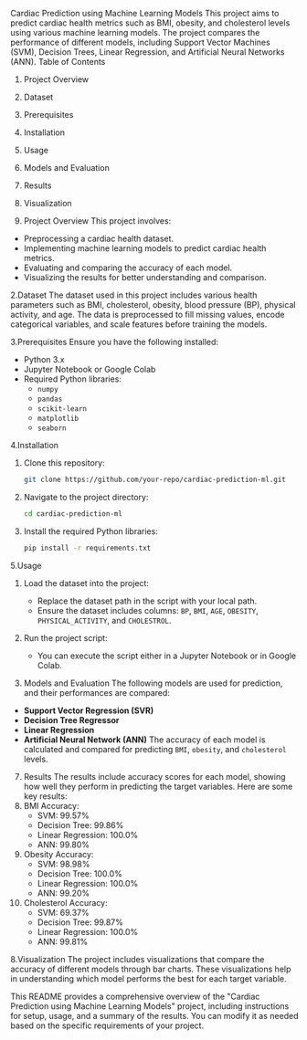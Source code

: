 Cardiac Prediction using Machine Learning Models
This project aims to predict cardiac health metrics such as BMI, obesity, and cholesterol levels using various machine learning models. The project compares the performance of different models, including Support Vector Machines (SVM), Decision Trees, Linear Regression, and Artificial Neural Networks (ANN).
 Table of Contents
1. Project Overview
2. Dataset
3. Prerequisites
4. Installation
5. Usage
6. Models and Evaluation
7. Results
8. Visualization

1. Project Overview
This project involves:
- Preprocessing a cardiac health dataset.
- Implementing machine learning models to predict cardiac health metrics.
- Evaluating and comparing the accuracy of each model.
- Visualizing the results for better understanding and comparison.

2.Dataset
The dataset used in this project includes various health parameters such as BMI, cholesterol, obesity, blood pressure (BP), physical activity, and age. The data is preprocessed to fill missing values, encode categorical variables, and scale features before training the models.

 3.Prerequisites
Ensure you have the following installed:
- Python 3.x
- Jupyter Notebook or Google Colab
- Required Python libraries:
  - `numpy`
  - `pandas`
  - `scikit-learn`
  - `matplotlib`
  - `seaborn`

4.Installation
1. Clone this repository:
   ```bash
   git clone https://github.com/your-repo/cardiac-prediction-ml.git
   ```
2. Navigate to the project directory:
   ```bash
   cd cardiac-prediction-ml
   ```
3. Install the required Python libraries:
   ```bash
   pip install -r requirements.txt
   ```

5.Usage
1. Load the dataset into the project:
   - Replace the dataset path in the script with your local path.
   - Ensure the dataset includes columns: `BP`, `BMI`, `AGE`, `OBESITY`, `PHYSICAL_ACTIVITY`, and `CHOLESTROL`.
2. Run the project script:
   - You can execute the script either in a Jupyter Notebook or in Google Colab.

6. Models and Evaluation
The following models are used for prediction, and their performances are compared:
- **Support Vector Regression (SVR)**
- **Decision Tree Regressor**
- **Linear Regression**
- **Artificial Neural Network (ANN)**
The accuracy of each model is calculated and compared for predicting `BMI`, `obesity`, and `cholesterol` levels.

7. Results
The results include accuracy scores for each model, showing how well they perform in predicting the target variables. Here are some key results:
1. BMI Accuracy:
   - SVM: 99.57%
   - Decision Tree: 99.86%
   - Linear Regression: 100.0%
   - ANN: 99.80%
2. Obesity Accuracy:
   - SVM: 98.98%
   - Decision Tree: 100.0%
   - Linear Regression: 100.0%
   - ANN: 99.20%
3. Cholesterol Accuracy:
   - SVM: 69.37%
   - Decision Tree: 99.87%
   - Linear Regression: 100.0%
   - ANN: 99.81%

8.Visualization
The project includes visualizations that compare the accuracy of different models through bar charts. These visualizations help in understanding which model performs the best for each target variable.

This README provides a comprehensive overview of the "Cardiac Prediction using Machine Learning Models" project, including instructions for setup, usage, and a summary of the results. You can modify it as needed based on the specific requirements of your project.
